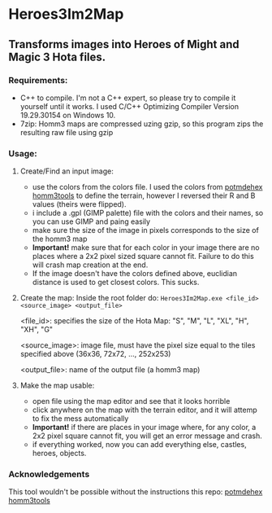 # Heroes3Im2Map

## Transforms images into Heroes of Might and Magic 3 Hota files.

### Requirements:

- C++ to compile. I'm not a C++ expert, so please try to compile it yourself until it works. I used C/C++ Optimizing Compiler Version 19.29.30154 on Windows 10.
- 7zip: Homm3 maps are compressed uzing gzip, so this program zips the resulting raw file using gzip
  
### Usage:

1. Create/Find an input image:
    - use the colors from the colors file. I used the colors from [potmdehex homm3tools](https://github.com/potmdehex/homm3tools/blob/master/h3m/h3mlib/h3m_structures/h3m_description.english.txt) to define the terrain,  however I reversed their R and B values (theirs were flipped).
    - i include a .gpl (GIMP palette) file with the colors and their names, so you can use GIMP and paing easily 
    - make sure the size of the image in pixels corresponds to the size of the homm3 map
    - **Important!** make sure that for each color in your image there are no places where a 2x2 pixel sized square cannot fit. Failure to do this will crash map creation at the end.
    - If the image doesn't have the colors defined above, euclidian distance is used to get closest colors. This sucks.
    
2. Create the map:
   Inside the root folder do:
    ```Heroes3Im2Map.exe <file_id>  <source_image> <output_file>```
  
    <file_id>: specifies the size of the Hota Map: "S", "M", "L", "XL", "H", "XH", "G"

    <source_image>: image file, must have the pixel size equal to the tiles specified above (36x36, 72x72, ..., 252x253)

    <output_file>: name of the output file (a homm3 map)
  
3. Make the map usable:

    - open file using the map editor and see that it looks horrible
    - click anywhere on the map with the terrain editor, and it will attemp to fix the mess automatically
    - **Important!** if there are places in your image where, for any color, a 2x2 pixel square cannot fit, you will get an error message and crash.
    - if everything worked, now you can add everything else, castles, heroes, objects.

### Acknowledgements

This tool wouldn't be possible without the instructions this repo: [potmdehex homm3tools](https://github.com/potmdehex/homm3tools/blob/master/h3m/h3mlib/h3m_structures/h3m_description.english.txt)



